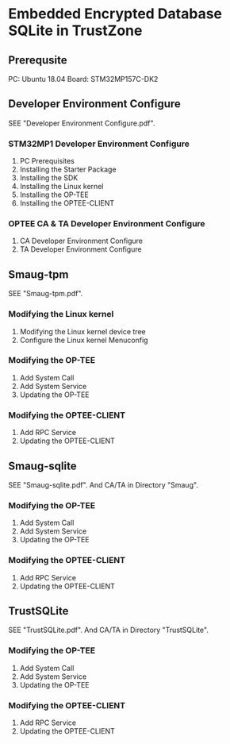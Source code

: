 # Embedded Encrypted Database SQLite in TrustZone

## Prerequsite
PC: Ubuntu 18.04
Board: STM32MP157C-DK2

## Developer Environment Configure
SEE "Developer Environment Configure.pdf".

### STM32MP1 Developer Environment Configure
1. PC Prerequisites
2. Installing the Starter Package
3. Installing the SDK
4. Installing the Linux kernel
5. Installing the OP-TEE
6. Installing the OPTEE-CLIENT

### OPTEE CA & TA Developer Environment Configure
1. CA Developer Environment Configure
2. TA Developer Environment Configure

## Smaug-tpm
SEE "Smaug-tpm.pdf".

### Modifying the Linux kernel
1. Modifying the Linux kernel device tree
2. Configure the Linux kernel Menuconfig

### Modifying the OP-TEE
1. Add System Call
2. Add System Service
3. Updating the OP-TEE

### Modifying the OPTEE-CLIENT
1. Add RPC Service
2. Updating the OPTEE-CLIENT

## Smaug-sqlite
SEE "Smaug-sqlite.pdf".
And CA/TA in Directory "Smaug".

### Modifying the OP-TEE
1. Add System Call
2. Add System Service
3. Updating the OP-TEE

### Modifying the OPTEE-CLIENT
1. Add RPC Service
2. Updating the OPTEE-CLIENT

## TrustSQLite
SEE "TrustSQLite.pdf".
And CA/TA in Directory "TrustSQLite".

### Modifying the OP-TEE
1. Add System Call
2. Add System Service
3. Updating the OP-TEE

### Modifying the OPTEE-CLIENT
1. Add RPC Service
2. Updating the OPTEE-CLIENT
